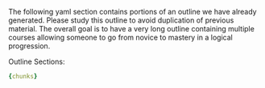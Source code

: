 The following yaml section contains portions of an outline we have already generated. Please study this outline to avoid duplication of previous material. The overall goal is to have a very long outline containing multiple courses allowing someone to go from novice to mastery in a logical progression. 

Outline Sections:
```yaml
{chunks}
```